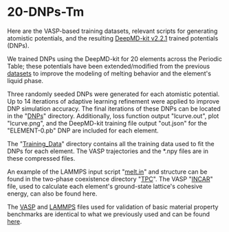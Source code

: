 # 20-DNPs-Tm
Here are the VASP-based training datasets, relevant scripts for generating atomistic potentials, and the resulting [DeepMD-kit v2.2.1]( https://github.com/deepmodeling/deepmd-kit/releases/tag/v2.2.1 ) trained potentials (DNPs).

We trained DNPs using the DeepMD-kit for 20 elements across the Periodic Table; these potentials have been extended/modified from the previous [datasets]( https://github.com/saidigroup/23-Single-Element-DNPs/tree/main ) to improve the modeling of melting behavior and the element's liquid phase.

Three randomly seeded DNPs were generated for each atomistic potential. Up to 14 iterations of adaptive learning refinement were applied to improve DNP simulation accuracy. The final iterations of these DNPs can be located in the "[DNPs]( https://github.com/saidigroup/20-DNPs-Tm/tree/main/DNPs )" directory.  Additionally, loss function output "lcurve.out", plot "lcurve.png", and the DeepMD-kit training file output "out.json" for the "ELEMENT-0.pb" DNP are included for each element.

The "[Training_Data]( https://github.com/saidigroup/20-DNPs-Tm/tree/main/Training%20Datasets )" directory contains all the training data used to fit the DNPs for each element. The VASP trajectories and the *.npy files are in these compressed files.

An example of the LAMMPS input script "[melt.in]( xxx )" and structure can be found in the two-phase coexistence directory "[TPC]( https://github.com/saidigroup/20-DNPs-Tm/tree/main/TPC )".  The VASP "[INCAR]( https://github.com/saidigroup/20-DNPs-Tm/blob/main/TPC/INCAR )" file, used to calculate each element's ground-state lattice's cohesive energy, can also be found here.   

The [VASP](https://github.com/saidigroup/23DNPs_and_me/blob/main/LAMMPS_VASP_Scripts%20for%20Calculations/Elastic_constants/INCAR_elastic) and [LAMMPS]( https://github.com/saidigroup/23-Single-Element-DNPs/tree/main/LAMMPS_VASP_Scripts%20for%20Calculations/Elastic_constants )  files used for validation of basic material property benchmarks are identical to what we previously used and can be found [here]( https://github.com/saidigroup/23-Single-Element-DNPs/tree/main/LAMMPS_VASP_Scripts%20for%20Calculations ).
